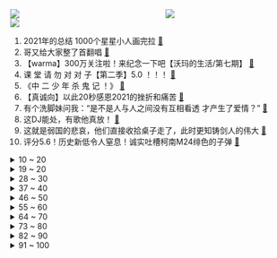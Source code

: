 <div >
	<a style="float:left;width:55%;" href = "https://github.com/anuraghazra/github-readme-stats">
	 <img src = "https://github-readme-stats.vercel.app/api?username=iuuuuuaena&theme=buefy&show_icons=true"/>
	</a>
	<a  style="float:right;width:45%" href = "https://github.com/anuraghazra/github-readme-stats">
	 <img  src="https://github-readme-stats.vercel.app/api/top-langs/?username=anuraghazra&layout=compact"/>
	</a>
	</div>

[![](https://img.shields.io/badge/jxd-@jxdgogogo.xyz-yellowgreen.svg)](https://www.jxdgogogo.xyz)<br>
1. 2021年的总结 1000个星星小人画完拉 [:link:](//www.bilibili.com/video/BV1eS4y1G7ig) <br>
2. 哥又给大家整了首翻唱 [:link:](//www.bilibili.com/video/BV12L4y1s7QQ) <br>
3. 【warma】300万关注啦！来纪念一下吧【沃玛的生活/第七期】 [:link:](//www.bilibili.com/video/BV1LR4y177om) <br>
4. 课 堂 请 勿 对 对 子【第二季】5.0 ！！！ [:link:](//www.bilibili.com/video/BV1JP4y1P76Q) <br>
5. 《中 二 少 年 杀 鬼 记 ！》 [:link:](//www.bilibili.com/video/BV1vL4y1s7qY) <br>
6. 【真诚向】以此20秒感恩2021的挫折和痛苦 [:link:](//www.bilibili.com/video/BV1wT4y1X7wf) <br>
7. 有个洗脚妹问我：“是不是人与人之间没有互相看透 才产生了爱情？” [:link:](//www.bilibili.com/video/BV1Wi4y1f7yq) <br>
8. 这DJ能处，有歌他真放！ [:link:](//www.bilibili.com/video/BV1cb4y1475X) <br>
9. 这就是弱国的悲哀，他们直接收拾桌子走了，此时更知铸剑人的伟大 [:link:](//www.bilibili.com/video/BV1FP4y1w7J6) <br>
10. 评分5.6！历史新低令人窒息！诚实吐槽柯南M24绯色的子弹 [:link:](//www.bilibili.com/video/BV1G5411o7HX) <br>
<details>
<summary>10 ~ 20</summary>

11. 一墩难求，那就用沙子堆一个吧 [:link:](//www.bilibili.com/video/BV1kY411L7Kw) <br>
12. 《动画异世界》：第二部！ [:link:](//www.bilibili.com/video/BV1344y1H7zE) <br>
13. 一个人，何止一个人！！！ [:link:](//www.bilibili.com/video/BV1LP4y1w7Wc) <br>
14. 别人的18岁vs你的18岁… [:link:](//www.bilibili.com/video/BV1cr4y1a7dp) <br>
15. 我觉得老妈很公平 [:link:](//www.bilibili.com/video/BV1Fr4y1a7te) <br>
16. 为什么都在期待2026年意大利冬奥会！而韩国却害怕 [:link:](//www.bilibili.com/video/BV1ZT4y1Q7EV) <br>
17. 试吃深海大猛货，龙宫使者，你们猜会翻车吗？ [:link:](//www.bilibili.com/video/BV15341177PE) <br>
18. 「亚特兰蒂斯」 青 春 版  ！！？ [:link:](//www.bilibili.com/video/BV1Tr4y1a7GG) <br>
19. 【全网唯一】真·单人7-18 终结时代 [:link:](//www.bilibili.com/video/BV1Su41197Ay) <br>
</details>
<details>
<summary>19 ~ 20</summary>

20. 脸都不要了！2021年度动画打脸大总结！【泛式】 [:link:](//www.bilibili.com/video/BV1oa411k71r) <br>
21. “别开枪，我投降惹 ! ” [:link:](//www.bilibili.com/video/BV1TT4y1X73U) <br>
22. 大家好！我是佐藤健，我来B站啦！ [:link:](//www.bilibili.com/video/BV11b4y177DE) <br>
23. 当一只鸭子不再内八 [:link:](//www.bilibili.com/video/BV1dR4y157mN) <br>
24. 卧槽，我当时真的以为爸妈在吹牛！！！ [:link:](//www.bilibili.com/video/BV1o5411d7ze) <br>
25. 法国运动员坚持汉字签名，每一笔都在意料之外！网友：一开始我以为他叫“π” [:link:](//www.bilibili.com/video/BV1f3411j7XL) <br>
26. ⚡️双 屑 合 璧 •᷅ࡇ•᷄ 天 下 无 敌⚡️ [:link:](//www.bilibili.com/video/BV14b4y147yS) <br>
27. 冰墩墩找不到他的脸了，你能帮帮他吗？ [:link:](//www.bilibili.com/video/BV14P4y1P77Q) <br>
28. 梅须逊雪三分白，雪却输梅一段香。 [:link:](//www.bilibili.com/video/BV1GS4y1V7Xu) <br>
</details>
<details>
<summary>28 ~ 30</summary>

29. 卧槽！我现在相信董子健说的是真的了！ [:link:](//www.bilibili.com/video/BV1Ha411y7AW) <br>
30. 当班级有重名的同学时 [:link:](//www.bilibili.com/video/BV1NF411n7Pb) <br>
31. 半年没回家，发现我妈成主播了？？ [:link:](//www.bilibili.com/video/BV1r3411j7i2) <br>
32. 兰  怼  怼 [:link:](//www.bilibili.com/video/BV16b4y177qt) <br>
33. 居然是反转剧情？女孩和冰墩墩合照的时候...... [:link:](//www.bilibili.com/video/BV1wF411n7SK) <br>
34. 危！当杠精遇上倒霉蛋！《水浒传》P8（杨志卖刀） [:link:](//www.bilibili.com/video/BV1yu41197Kc) <br>
35. 想不明白，整这么逼真的玩具干啥 [:link:](//www.bilibili.com/video/BV1sL411K7mY) <br>
36. ⚡尺V尺⚡ [:link:](//www.bilibili.com/video/BV1pm4y1d7M5) <br>
37. 这就是榜样的力量！ [:link:](//www.bilibili.com/video/BV1xP4y1P7jA) <br>
</details>
<details>
<summary>37 ~ 40</summary>

38. 吉克·耶志毅 劝艾伦不要地鸣 珍贵影像 [:link:](//www.bilibili.com/video/BV1HR4y177Rx) <br>
39. 千万不要自己帮孩子剪头发 [:link:](//www.bilibili.com/video/BV1db4y1x76t) <br>
40. 原来游戏才是最懂你的朋友？ [:link:](//www.bilibili.com/video/BV1fq4y1b7bT) <br>
41. 赵鹏疯了，到处踢人 [:link:](//www.bilibili.com/video/BV1uT4y1X7ZS) <br>
42. 致 黑 夜 中 呜 咽 与 怒 吼 [:link:](//www.bilibili.com/video/BV1ib4y17793) <br>
43. 《心海，这次是我不配》 [:link:](//www.bilibili.com/video/BV14b4y177AC) <br>
44. 30秒讲完《甄嬛传》 [:link:](//www.bilibili.com/video/BV1RR4y157k9) <br>
45. 螨虫真的有那么可怕吗？ [:link:](//www.bilibili.com/video/BV1xS4y1C7Q3) <br>
46. 麻瓜不可见，巫师来相聚【哈利波特魔法觉醒新春会】 [:link:](//www.bilibili.com/video/BV16Z4y1o7y2) <br>
</details>
<details>
<summary>46 ~ 50</summary>

47. 什么？！今年最好看的电影出现了？ [:link:](//www.bilibili.com/video/BV1jS4y1r7K1) <br>
48. 屑魔女：是谁这么可爱呢？ 4K [:link:](//www.bilibili.com/video/BV1oP4y1c7QV) <br>
49. 房车旅行博主全是演员？ [:link:](//www.bilibili.com/video/BV1Nr4y1a7nj) <br>
50. 把我的油腻姐姐改造成美女一次吧 [:link:](//www.bilibili.com/video/BV1na411y72h) <br>
51. 始于快乐 亡与生活 [:link:](//www.bilibili.com/video/BV1wT4y1X7J6) <br>
52. 都2022年了，还在玩这个梗 [:link:](//www.bilibili.com/video/BV1DF411J7Wo) <br>
53. 它好像不太服气！ [:link:](//www.bilibili.com/video/BV11u41197xR) <br>
54. 最后一个坑真狗啊！ [:link:](//www.bilibili.com/video/BV1c34y1C76C) <br>
55. 圆满了！原来早在16年前官方就埋下了伏笔啊！ [:link:](//www.bilibili.com/video/BV1GT4y1X7AA) <br>
</details>
<details>
<summary>55 ~ 60</summary>

56. 【STN快报第六季20】我这夜店，一去就是一辈子！ [:link:](//www.bilibili.com/video/BV1rm4y1d7SS) <br>
57. 印度神牛的日常生活是怎样的。 [:link:](//www.bilibili.com/video/BV195411o7jc) <br>
58. 网络热门爆款鉴定23 [:link:](//www.bilibili.com/video/BV1wP4y1w7gE) <br>
59. 【川普】你是我的宝贝，深情献唱Shape Of You【演奏鬼才Ziikos】 [:link:](//www.bilibili.com/video/BV1xS4y1G751) <br>
60. 很想念很感谢有你的四年，再见已不知何时 [:link:](//www.bilibili.com/video/BV1eu411977t) <br>
61. 外国网友：为什么这样他都不笑？ [:link:](//www.bilibili.com/video/BV1yr4y1h7CV) <br>
62. •᷄ࡇ•᷅ [:link:](//www.bilibili.com/video/BV1hS4y1C7tk) <br>
63. 小时候这么可爱，长大怎么就嚼起了“口香糖” [:link:](//www.bilibili.com/video/BV1Db4y177XC) <br>
64. 15岁的表妹 vs 20岁的我 [:link:](//www.bilibili.com/video/BV1jF411n7GU) <br>
</details>
<details>
<summary>64 ~ 70</summary>

65. 如果你爸是驾校教练，千万不要让他去开家长会 [:link:](//www.bilibili.com/video/BV1pL411K79r) <br>
66. 【花滑运动员千金】50万订阅者！我爱你们~ [:link:](//www.bilibili.com/video/BV1Kr4y1a7zm) <br>
67. 【TF家族】《好好长大》-2022 新年音乐会全纪录 [:link:](//www.bilibili.com/video/BV1rS4y1C7QZ) <br>
68. 求一双没看过新版《倚天屠龙记》的眼睛！！！ [:link:](//www.bilibili.com/video/BV1844y1H7ZZ) <br>
69. 【波兰球】福到了 [:link:](//www.bilibili.com/video/BV1hi4y1f7DE) <br>
70. UP主做视频常用的强力技巧，你见过几个? [:link:](//www.bilibili.com/video/BV1HS4y1G72r) <br>
71. 【罗翔】我也是第一次到这个地方来，大开眼界！ [:link:](//www.bilibili.com/video/BV1Yi4y1f7ou) <br>
72. 【原神】钟离大人这么做，一定是有什么........ [:link:](//www.bilibili.com/video/BV1HF411n7vq) <br>
73. 二 次 元 相 亲 实 录（结尾有彩蛋） [:link:](//www.bilibili.com/video/BV1a34y117Vs) <br>
</details>
<details>
<summary>73 ~ 80</summary>

74. 《浅摇一下》 [:link:](//www.bilibili.com/video/BV1d5411d7bi) <br>
75. 满级人类他表哥 [:link:](//www.bilibili.com/video/BV1s34y117oy) <br>
76. 这事只能中午干 [:link:](//www.bilibili.com/video/BV1MP4y1w7k1) <br>
77. 没错，这就是一夜宿醉后我的胃 [:link:](//www.bilibili.com/video/BV1mr4y1h7Uv) <br>
78. 【野生人类图鉴】拜托，当个废柴超酷的好吗 [:link:](//www.bilibili.com/video/BV1xL411K7yt) <br>
79. 警界狠人行为大赏 [:link:](//www.bilibili.com/video/BV11Z4y1o7br) <br>
80. ⚡░H░I░U░———░B░O░O░M░⚡ [:link:](//www.bilibili.com/video/BV1SS4y1G77N) <br>
81. 【医学奇迹】中国夺冠有多难？韩国的真正实力？| 你永远可以相信中国短道速滑队! [:link:](//www.bilibili.com/video/BV1pi4y1f7ZF) <br>
82. 牛 骨 天 花 板 [:link:](//www.bilibili.com/video/BV1oF41177ui) <br>
</details>
<details>
<summary>82 ~ 90</summary>

83. 三个瘟神 [:link:](//www.bilibili.com/video/BV1n34y117LD) <br>
84. 原初修真伏羲生存 EP2 毗邻市场孤筏求生 [:link:](//www.bilibili.com/video/BV1VY411L78R) <br>
85. 一言不合就开干？一条万能说话公式，解决90%的沟通问题，深度解读《非暴力沟通》 [:link:](//www.bilibili.com/video/BV1Ub4y177zV) <br>
86. 08奥运会真的常看常新！中国人的浪漫永远藏在细节里！ [:link:](//www.bilibili.com/video/BV1sL4y1s7nd) <br>
87. 巨好吃的孜然羊肉包饭！10分钟就做好超简单！ [:link:](//www.bilibili.com/video/BV1u34y117XJ) <br>
88. 高中生，看完就有力气卷了 [:link:](//www.bilibili.com/video/BV14P4y1w7uQ) <br>
89. 不可思议这个地方竟然被找到了 [:link:](//www.bilibili.com/video/BV1cP4y1w7sr) <br>
90. 继续扯！那个女人说，追她的人排到了法国，到底有没有撒谎！！ [:link:](//www.bilibili.com/video/BV1ou411975u) <br>
91. 藏钱被发现 没想到媳妇没生气还给了我一个3009显卡 [:link:](//www.bilibili.com/video/BV1C5411o7EM) <br>
</details>
<details>
<summary>91 ~ 100</summary>

92. 情人节必看！一口气看完柯南中所有情人节杀人案！ [:link:](//www.bilibili.com/video/BV19S4y1G7eT) <br>
93. 我去！初音未来 [:link:](//www.bilibili.com/video/BV1yu41197qg) <br>
94. 当你成为「wifi路由器」？！ [:link:](//www.bilibili.com/video/BV1jF411n7zN) <br>
95. 6个手机碎了仨 折叠屏-40℃极寒低温测试（经费爆炸） [:link:](//www.bilibili.com/video/BV1qm4y1Z7wS) <br>
96. 导演请问笨蛋美人怎么演？导演：你收敛点就行！ [:link:](//www.bilibili.com/video/BV1xm4y1Z76b) <br>
97. 百战百胜【吵 架 操】，非物质文化遗产传承 [:link:](//www.bilibili.com/video/BV1L341177PN) <br>
98. 网友：第一次，一边玩儿游戏一边干呕... [:link:](//www.bilibili.com/video/BV1Sq4y1b795) <br>
99. #我的世界建筑 [:link:](//www.bilibili.com/video/BV1MR4y1L7WJ) <br>
100. 我先发出来，万一被偷去申遗了，这就是证据(*∩_∩*) [:link:](//www.bilibili.com/video/BV1sq4y1t7bn) <br>
</details>
